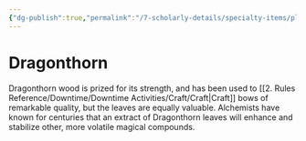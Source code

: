```yaml
---
{"dg-publish":true,"permalink":"/7-scholarly-details/specialty-items/plants-and-fungi/dragonthorn/","noteIcon":""}
---
```


# Dragonthorn

Dragonthorn wood is prized for its strength, and has been used to [[2. Rules Reference/Downtime/Downtime Activities/Craft/Craft\|Craft]] bows of remarkable quality, but the leaves are equally valuable. Alchemists have known for centuries that an extract of Dragonthorn leaves will enhance and stabilize other, more volatile magical compounds.